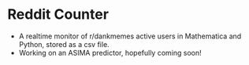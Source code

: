 # Reddit Counter
+ A realtime monitor of r/dankmemes active users in Mathematica and Python, stored as a csv file.
+ Working on an ASIMA predictor, hopefully coming soon!
